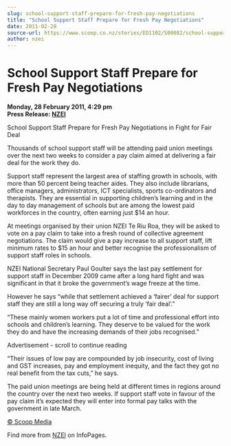 ```yaml
---
slug: school-support-staff-prepare-for-fresh-pay-negotiations
title: "School Support Staff Prepare for Fresh Pay Negotiations"
date: 2011-02-28
source-url: https://www.scoop.co.nz/stories/ED1102/S00082/school-support-staff-prepare-for-fresh-pay-negotiations.htm
author: nzei
---
```

School Support Staff Prepare for Fresh Pay Negotiations
=======================================================

**Monday, 28 February 2011, 4:29 pm**  
**Press Release: [NZEI](https://info.scoop.co.nz/NZEI)**

School Support Staff Prepare for Fresh Pay Negotiations in Fight for Fair Deal

Thousands of school support staff will be attending paid union meetings over the next two weeks to consider a pay claim aimed at delivering a fair deal for the work they do.

Support staff represent the largest area of staffing growth in schools, with more than 50 percent being teacher aides. They also include librarians, office managers, administrators, ICT specialists, sports co-ordinators and therapists. They are essential in supporting children’s learning and in the day to day management of schools but are among the lowest paid workforces in the country, often earning just $14 an hour.

At meetings organised by their union NZEI Te Riu Roa, they will be asked to vote on a pay claim to take into a fresh round of collective agreement negotiations. The claim would give a pay increase to all support staff, lift minimum rates to $15 an hour and better recognise the professionalism of support staff roles in schools.

NZEI National Secretary Paul Goulter says the last pay settlement for support staff in December 2009 came after a long hard fight and was significant in that it broke the government’s wage freeze at the time.

However he says “while that settlement achieved a ‘fairer’ deal for support staff they are still a long way off securing a truly ‘fair deal’.”

“These mainly women workers put a lot of time and professional effort into schools and children’s learning. They deserve to be valued for the work they do and have the increasing demands of their jobs recognised.”

Advertisement - scroll to continue reading





“Their issues of low pay are compounded by job insecurity, cost of living and GST increases, pay and employment inequity, and the fact they got no real benefit from the tax cuts,” he says.

The paid union meetings are being held at different times in regions around the country over the next two weeks. If support staff vote in favour of the pay claim it’s expected they will enter into formal pay talks with the government in late March.

[© Scoop Media](http://www.scoop.co.nz/about/terms.html)

Find more from [NZEI](https://info.scoop.co.nz/NZEI) on InfoPages.